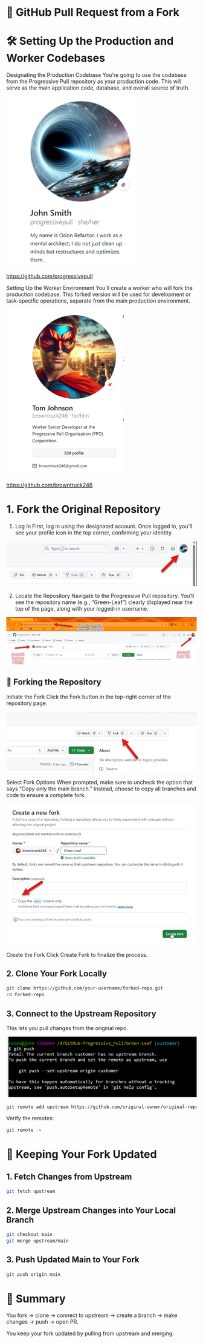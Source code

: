 # 🔁 GitHub Pull Request from a Fork

# 🛠️ Setting Up the Production and Worker Codebases
Designating the Production Codebase You're going to use the codebase from the Progressive Pull repository as your production code. This will serve as the main application code, database, and overall source of truth.

![GitHub_PPO_Profile.png](./../IMAGES_STEPS/Forking/GitHub_PPO_Profile.png)

https://github.com/progressivepull

Setting Up the Worker Environment You'll create a worker who will fork the production codebase. This forked version will be used for development or task-specific operations, separate from the main production environment.

![GitHub_Tom_Johnson_PPO_Worker.png](./../IMAGES_STEPS/Forking/GitHub_Tom_Johnson_PPO_Worker.png)

https://github.com/browntruck246


# 1. Fork the Original Repository
1. Log In First, log in using the designated account. Once logged in, you’ll see your profile icon in the top corner, confirming your identity.

![ppo_account.jpg](./../IMAGES_STEPS/Forking/ppo_account.jpg)  

2. Locate the Repository Navigate to the Progressive Pull repository. You’ll see the repository name (e.g., “Green-Leaf”) clearly displayed near the top of the page, along with your logged-in username.

![fork_webpage.jpg](./../IMAGES_STEPS/Forking/fork_webpage.jpg)

## 🍴 Forking the Repository
Initiate the Fork Click the Fork button in the top-right corner of the repository page.

![forking_button.jpg](./../IMAGES_STEPS/Forking/forking_button.jpg)

Select Fork Options When prompted, make sure to uncheck the option that says “Copy only the main branch.” Instead, choose to copy all branches and code to ensure a complete fork.

![create_fork.jpg](./../IMAGES_STEPS/Forking/create_fork.jpg)

Create the Fork Click Create Fork to finalize the process.

## 2. Clone Your Fork Locally

``` bash
git clone https://github.com/your-username/forked-repo.git
cd forked-repo
```

## 3. Connect to the Upstream Repository
This lets you pull changes from the original repo.

![upstream.png](./../IMAGES_STEPS/Forking/upstream.png)

``` bash
git remote add upstream https://github.com/original-owner/original-repo.git
```

Verify the remotes:

``` bash
git remote -v
```

# 🔄 Keeping Your Fork Updated
## 1. Fetch Changes from Upstream

``` bash
git fetch upstream
```

## 2. Merge Upstream Changes into Your Local Branch
``` bash
git checkout main
git merge upstream/main
```

## 3. Push Updated Main to Your Fork
``` bash
git push origin main
```

# 🧠 Summary
You fork → clone → connect to upstream → create a branch → make changes → push → open PR.

You keep your fork updated by pulling from upstream and merging.